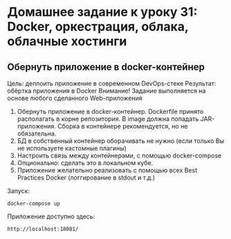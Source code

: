 # Домашнее задание к уроку 31: Docker, оркестрация, облака, облачные хостинги 

## Обернуть приложение в docker-контейнер

Цель: деплоить приложение в современном DevOps-стеке
Результат: обёртка приложения в Docker
Внимание! Задание выполняется на основе любого сделанного Web-приложения

1. Обернуть приложение в docker-контейнер. Dockerfile принято располагать в корне репозитория. В image должна попадать JAR-приложения. Сборка в контейнере рекомендуется, но не обязательна.
2. БД в собственный контейнер оборачивать не нужно (если только Вы не используете кастомные плагины)
3. Настроить связь между контейнерами, с помощью docker-compose
4. Опционально: сделать это в локальном кубе.
5. Приложение желательно реализовать с помощью всех Best Practices Docker (логгирование в stdout и т.д.)

Запуск:

    docker-compose up

Приложение доступно здесь:

    http://localhost:18081/
